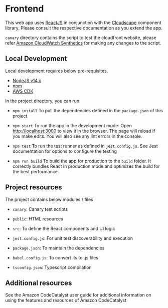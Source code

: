 # Frontend

This web app uses [ReactJS](https://reactjs.org/) in conjunction with the [Cloudscape](https://cloudscape.design/) component library. Please consult
the respective documentation as you extend the app.

`canary` directory contains the script to test the cloudfront website, please refer
[Amazon CloudWatch Synthetics](https://docs.aws.amazon.com/AmazonSynthetics/latest/APIReference/Welcome.html) for making any changes to the script.

## Local Development

Local development requires below pre-requisites.

- [NodeJS v14.x](https://nodejs.org/en/)
- [npm](https://docs.npmjs.com/)
- [AWS CDK](https://docs.aws.amazon.com/cdk/v2/guide/getting_started.html#getting_started_prerequisites)

In the project directory, you can run:

- `npm install` To pull the dependencies defined in the `package.json` of this project

- `npm start` To run the app in the development mode. Open [http://localhost:3000](http://localhost:3000) to view it in the browser. The page will
  reload if you make edits. You will also see any lint errors in the console.

- `npm test` To run the test runner as defined in `jest.config.js`. See Jest documentation for options to configure the testing

- `npm run build` To build the app for production to the `build` folder. It correctly bundles React in production mode and optimizes the build for the
  best performance.

## Project resources

The project contains below modules / files

- `canary`: Canary test scripts

- `public`: HTML resources

- `src`: To define the React components and UI logic

- `jest.config.js`: For unit test discoverability and execution

- `package.json`: To maintain the dependencies

- `babel.config.js`: To convert .ts to .js files

- `tsconfig.json`: Typescript compilation

## Additional resources

See the Amazon CodeCatalyst user guide for additional information on using the features and resources of Amazon CodeCatalyst
